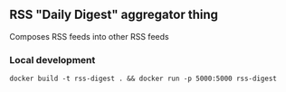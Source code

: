 ## RSS "Daily Digest" aggregator thing

Composes RSS feeds into other RSS feeds

### Local development

```
docker build -t rss-digest . && docker run -p 5000:5000 rss-digest
```

